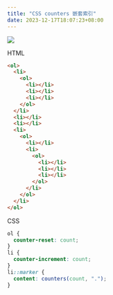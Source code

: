 ```yaml
---
title: "CSS counters 嵌套索引"
date: 2023-12-17T18:07:23+08:00
---
```


![](../assets/images/articles/81/01.png)

HTML

```html
<ol>
  <li>
    <ol>
      <li></li>
      <li></li>
      <li></li>
    </ol>
  </li>
  <li></li>
  <li></li>
  <li>
    <ol>
      <li></li>
      <li>
        <ol>
          <li></li>
          <li></li>
          <li></li>
        </ol>
      </li>
    </ol>
  </li>
</ol>
```

CSS

```css
ol {
  counter-reset: count;
}
li {
  counter-increment: count;
}
li::marker {
  content: counters(count, ".");
}
```
